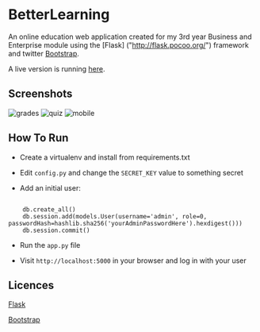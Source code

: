 BetterLearning
==============

An online education web application created for my 3rd year Business and Enterprise module
using the [Flask] ("http://flask.pocoo.org/") framework and twitter [Bootstrap]("http://www.getbootstrap.com").

A live version is running [here](http://betterlearning.matthewoneill.com).

Screenshots
-----------
![grades]("http://www.matthewoneill.com/files/grades.png")
![quiz]("http://www.matthewoneill.com/files/quiz.png")
![mobile]("http://www.matthewoneill.com/uploads/mobileView.png")

How To Run
----------

* Create a virtualenv and install from requirements.txt

* Edit <code>config.py</code> and change the <code>SECRET_KEY</code> value to something secret

* Add an initial user:

<pre><code>
    db.create_all()
    db.session.add(models.User(username='admin', role=0, passwordHash=hashlib.sha256('yourAdminPasswordHere').hexdigest()))
    db.session.commit()
</code></pre>

* Run the <code>app.py</code> file

* Visit <code>http://localhost:5000</code> in your browser and log in with your user

Licences
--------
[Flask]("http://flask.pocoo.org/docs/license/")

[Bootstrap]("http://www.apache.org/licenses/LICENSE-2.0")
